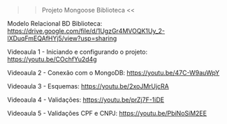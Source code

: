 >> Projeto Mongoose Biblioteca <<

Modelo Relacional BD Biblioteca: https://drive.google.com/file/d/1UgzGr4MVOQK1Uy_2-lXDuqFmEQAfHYj5/view?usp=sharing

Videoaula 1 - Iniciando e configurando o projeto: https://youtu.be/COchfYu2d4g

Videoaula 2 - Conexão com o MongoDB: https://youtu.be/47C-W9auWpY

Videoaula 3 - Esquemas: https://youtu.be/2xoJMrUjcRA

Videoaula 4 - Validações: https://youtu.be/prZj7F-1iDE

Videoaula 5 - Validações CPF e CNPJ: https://youtu.be/PbiNoSiM2EE
